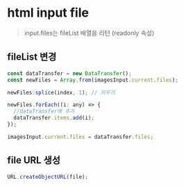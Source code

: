 # html input file

> input.files는 fileList 배열을 리턴 (readonly 속성)

## fileList 변경

```js
const dataTransfer = new DataTransfer();
const newFiles = Array.from(imagesInput.current.files);

newFiles.splice(index, 1); // 지우기

newFiles.forEach((i: any) => {
  //dataTransfer에 추가
  dataTransfer.items.add(i);
});

imagesInput.current.files = dataTransfer.files;
```

## file URL 생성

```js
URL.createObjectURL(file);
```
